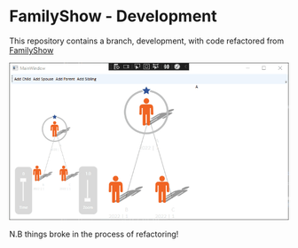 # FamilyShow - Development

This repository contains a branch, development, with code refactored from <a href="https://github.com/fredatgithub/FamilyShow/">FamilyShow</a>


![animation gif example](
https://github.com/dtaylor-530/FamilyShow/blob/development/Animation.gif)


N.B things broke in the process of refactoring!
